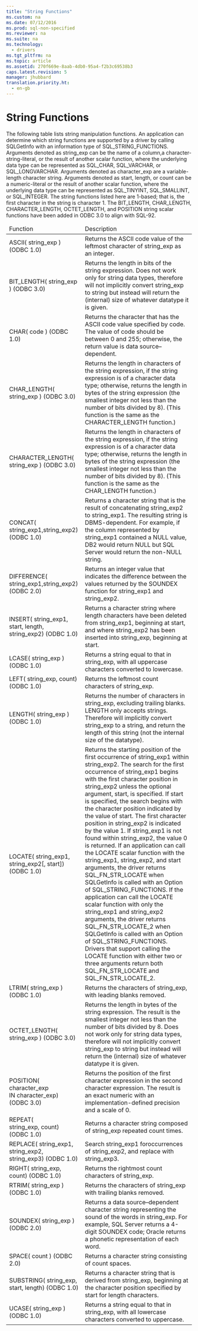 ```yaml
---
title: "String Functions"
ms.custom: na
ms.date: 07/12/2016
ms.prod: sql-non-specified
ms.reviewer: na
ms.suite: na
ms.technology: 
  - drivers
ms.tgt_pltfrm: na
ms.topic: article
ms.assetid: 270f669e-8aab-4db0-95a4-f2b3c69538b3
caps.latest.revision: 5
manager: jhubbard
translation.priority.ht: 
  - en-gb
---
```

# String Functions
<?xml version="1.0" encoding="utf-8"?>
<developerReferenceWithoutSyntaxDocument xmlns="http://ddue.schemas.microsoft.com/authoring/2003/5" xmlns:xlink="http://www.w3.org/1999/xlink" xmlns:xsi="http://www.w3.org/2001/XMLSchema-instance" xsi:schemaLocation="http://ddue.schemas.microsoft.com/authoring/2003/5 http://dduestorage.blob.core.windows.net/ddueschema/developer.xsd">
  <introduction>
    <para>The following table lists string manipulation functions. An application can determine which string functions are supported by a driver by calling <legacyBold>SQLGetInfo</legacyBold> with an <legacyItalic>information type</legacyItalic> of SQL_STRING_FUNCTIONS.</para>
  </introduction>
  <languageReferenceRemarks>
    <content>
      <para>Arguments denoted as <legacyItalic>string_exp</legacyItalic> can be the name of a column,a <legacyItalic>character-string-literal</legacyItalic>, or the result of another scalar function, where the underlying data type can be represented as SQL_CHAR, SQL_VARCHAR, or SQL_LONGVARCHAR. </para>
      <para>Arguments denoted as <legacyItalic>character_exp</legacyItalic> are a variable-length character string.</para>
      <para>Arguments denoted as <legacyItalic>start</legacyItalic>, <legacyItalic>length</legacyItalic>, or <legacyItalic>count</legacyItalic> can be a <legacyItalic>numeric-literal</legacyItalic> or the result of another scalar function, where the underlying data type can be represented as SQL_TINYINT, SQL_SMALLINT, or SQL_INTEGER.</para>
      <para>The string functions listed here are 1-based; that is, the first character in the string is character 1. </para>
      <para>The BIT_LENGTH, CHAR_LENGTH, CHARACTER_LENGTH, OCTET_LENGTH, and POSITION string scalar functions have been added in ODBC 3.0 to align with SQL-92.</para>
      <table xmlns:caps="http://schemas.microsoft.com/build/caps/2013/11">
        <thead>
          <tr>
            <TD>
              <para>Function</para>
            </TD>
            <TD>
              <para>Description</para>
            </TD>
          </tr>
        </thead>
        <tbody>
          <tr>
            <TD>
              <para>
                <legacyBold>ASCII(</legacyBold>
                <legacyItalic>string_exp</legacyItalic>
                <legacyBold>) </legacyBold> (ODBC 1.0) </para>
            </TD>
            <TD>
              <para>Returns the ASCII code value of the leftmost character of <legacyItalic>string_exp</legacyItalic> as an integer.</para>
            </TD>
          </tr>
          <tr>
            <TD>
              <para>
                <legacyBold>BIT_LENGTH(</legacyBold>
                <legacyItalic>string_exp</legacyItalic>
                <legacyBold>) </legacyBold> (ODBC 3.0)</para>
            </TD>
            <TD>
              <para>Returns the length in bits of the string expression.</para>
              <para>Does not work only for string data types, therefore will not implicitly convert <legacyItalic>string_exp</legacyItalic> to string but instead will return the (internal) size of whatever datatype it is given.</para>
            </TD>
          </tr>
          <tr>
            <TD>
              <para>
                <legacyBold>CHAR(</legacyBold>
                <legacyItalic>code</legacyItalic>
                <legacyBold>) </legacyBold> (ODBC 1.0)</para>
            </TD>
            <TD>
              <para>Returns the character that has the ASCII code value specified by <legacyItalic>code</legacyItalic>. The value of <legacyItalic>code</legacyItalic> should be between 0 and 255; otherwise, the return value is data source–dependent.</para>
            </TD>
          </tr>
          <tr>
            <TD>
              <para>
                <legacyBold>CHAR_LENGTH(</legacyBold>
                <legacyItalic>string_exp</legacyItalic>
                <legacyBold>) </legacyBold> (ODBC 3.0)</para>
            </TD>
            <TD>
              <para>Returns the length in characters of the string expression, if the string expression is of a character data type; otherwise, returns the length in bytes of the string expression (the smallest integer not less than the number of bits divided by 8). (This function is the same as the CHARACTER_LENGTH function.)</para>
            </TD>
          </tr>
          <tr>
            <TD>
              <para>
                <legacyBold>CHARACTER_LENGTH(</legacyBold>
                <legacyItalic>string_exp</legacyItalic>
                <legacyBold>) </legacyBold> (ODBC 3.0)</para>
            </TD>
            <TD>
              <para>Returns the length in characters of the string expression, if the string expression is of a character data type; otherwise, returns the length in bytes of the string expression (the smallest integer not less than the number of bits divided by 8). (This function is the same as the CHAR_LENGTH function.)</para>
            </TD>
          </tr>
          <tr>
            <TD>
              <para>
                <legacyBold>CONCAT(</legacyBold>
                <legacyItalic>string_exp1</legacyItalic>,<legacyItalic>string_exp2</legacyItalic><legacyBold>) </legacyBold> (ODBC 1.0)</para>
            </TD>
            <TD>
              <para>Returns a character string that is the result of concatenating <legacyItalic>string_exp2</legacyItalic> to <legacyItalic>string_exp1</legacyItalic>. The resulting string is DBMS-dependent. For example, if the column represented by <legacyItalic>string_exp1</legacyItalic> contained a NULL value, DB2 would return NULL but SQL Server would return the non-NULL string.</para>
            </TD>
          </tr>
          <tr>
            <TD>
              <para>
                <legacyBold>DIFFERENCE(</legacyBold>
                <legacyItalic>string_exp1</legacyItalic>,<legacyItalic>string_exp2</legacyItalic><legacyBold>) </legacyBold> (ODBC 2.0)</para>
            </TD>
            <TD>
              <para>Returns an integer value that indicates the difference between the values returned by the SOUNDEX function for <legacyItalic>string_exp1</legacyItalic> and <legacyItalic>string_exp2</legacyItalic>.</para>
            </TD>
          </tr>
          <tr>
            <TD>
              <para>
                <legacyBold>INSERT(</legacyBold>
                <legacyItalic>string_exp1</legacyItalic>, <legacyItalic>start</legacyItalic>, <legacyItalic>length</legacyItalic>, <legacyItalic>string_exp2</legacyItalic><legacyBold>) </legacyBold> (ODBC 1.0)</para>
            </TD>
            <TD>
              <para>Returns a character string where <legacyItalic>length</legacyItalic> characters have been deleted from <legacyItalic>string_exp1</legacyItalic>, beginning at <legacyItalic>start</legacyItalic>, and where <legacyItalic>string_exp2</legacyItalic> has been inserted into <legacyItalic>string_exp,</legacyItalic> beginning at <legacyItalic>start</legacyItalic>.</para>
            </TD>
          </tr>
          <tr>
            <TD>
              <para>
                <legacyBold>LCASE(</legacyBold>
                <legacyItalic>string_exp</legacyItalic>
                <legacyBold>)</legacyBold> (ODBC 1.0)</para>
            </TD>
            <TD>
              <para>Returns a string equal to that in <legacyItalic>string_exp</legacyItalic>, with all uppercase characters converted to lowercase.</para>
            </TD>
          </tr>
          <tr>
            <TD>
              <para>
                <legacyBold>LEFT(</legacyBold>
                <legacyItalic>string_exp</legacyItalic>, <legacyItalic>count</legacyItalic><legacyBold>)</legacyBold> (ODBC 1.0)</para>
            </TD>
            <TD>
              <para>Returns the leftmost <legacyItalic>count</legacyItalic> characters of <legacyItalic>string_exp</legacyItalic>.</para>
            </TD>
          </tr>
          <tr>
            <TD>
              <para>
                <legacyBold>LENGTH(</legacyBold>
                <legacyItalic>string_exp</legacyItalic>
                <legacyBold>)</legacyBold> (ODBC 1.0)</para>
            </TD>
            <TD>
              <para>Returns the number of characters in <legacyItalic>string_exp,</legacyItalic> excluding trailing blanks.</para>
              <para>
                <legacyBold>LENGTH</legacyBold> only accepts strings. Therefore will implicitly convert <legacyItalic>string_exp</legacyItalic> to a string, and return the length of this string (not the internal size of the datatype).</para>
            </TD>
          </tr>
          <tr>
            <TD>
              <para>
                <legacyBold>LOCATE(</legacyBold>
                <legacyItalic>string_exp1</legacyItalic>, <legacyItalic>string_exp2</legacyItalic>[, <legacyItalic>start</legacyItalic>]<legacyBold>)</legacyBold>  (ODBC 1.0)</para>
            </TD>
            <TD>
              <para>Returns the starting position of the first occurrence of <legacyItalic>string_exp1</legacyItalic> within <legacyItalic>string_exp2</legacyItalic>. The search for the first occurrence of <legacyItalic>string_exp1</legacyItalic> begins with the first character position in <legacyItalic>string_exp2</legacyItalic> unless the optional argument, <legacyItalic>start</legacyItalic>, is specified. If <legacyItalic>start</legacyItalic> is specified, the search begins with the character position indicated by the value of <legacyItalic>start</legacyItalic>. The first character position in <legacyItalic>string_exp2</legacyItalic> is indicated by the value 1. If <legacyItalic>string_exp1</legacyItalic> is not found within <legacyItalic>string_exp2</legacyItalic>, the value 0 is returned.</para>
              <para>If an application can call the LOCATE scalar function with the <legacyItalic>string_exp1</legacyItalic>, <legacyItalic>string_exp2</legacyItalic>, and <legacyItalic>start</legacyItalic> arguments, the driver returns SQL_FN_STR_LOCATE when <legacyBold>SQLGetInfo</legacyBold> is called with an <legacyItalic>Option</legacyItalic> of SQL_STRING_FUNCTIONS. If the application can call the LOCATE scalar function with only the <legacyItalic>string_exp1</legacyItalic> and <legacyItalic>string_exp2</legacyItalic> arguments, the driver returns SQL_FN_STR_LOCATE_2 when <legacyBold>SQLGetInfo</legacyBold> is called with an <legacyItalic>Option</legacyItalic> of SQL_STRING_FUNCTIONS. Drivers that support calling the LOCATE function with either two or three arguments return both SQL_FN_STR_LOCATE and SQL_FN_STR_LOCATE_2.</para>
            </TD>
          </tr>
          <tr>
            <TD>
              <para>
                <legacyBold>LTRIM(</legacyBold>
                <legacyItalic>string_exp</legacyItalic>
                <legacyBold>)</legacyBold> (ODBC 1.0)</para>
            </TD>
            <TD>
              <para>Returns the characters of <legacyItalic>string_exp</legacyItalic>, with leading blanks removed.</para>
            </TD>
          </tr>
          <tr>
            <TD>
              <para>
                <legacyBold>OCTET_LENGTH(</legacyBold>
                <legacyItalic>string_exp</legacyItalic>
                <legacyBold>)</legacyBold> (ODBC 3.0)</para>
            </TD>
            <TD>
              <para>Returns the length in bytes of the string expression. The result is the smallest integer not less than the number of bits divided by 8.</para>
              <para>Does not work only for string data types, therefore will not implicitly convert <legacyItalic>string_exp</legacyItalic> to string but instead will return the (internal) size of whatever datatype it is given.</para>
            </TD>
          </tr>
          <tr>
            <TD>
              <para>
                <legacyBold>POSITION(</legacyBold>
                <legacyItalic>character_exp</legacyItalic> <legacyBold>IN</legacyBold> <legacyItalic>character_exp</legacyItalic><legacyBold>)</legacyBold> (ODBC 3.0)</para>
            </TD>
            <TD>
              <para>Returns the position of the first character expression in the second character expression. The result is an exact numeric with an implementation-defined precision and a scale of 0.</para>
            </TD>
          </tr>
          <tr>
            <TD>
              <para>
                <legacyBold>REPEAT(</legacyBold>
                <legacyItalic>string_exp,</legacyItalic> <legacyItalic>count</legacyItalic><legacyBold>)</legacyBold> (ODBC 1.0)</para>
            </TD>
            <TD>
              <para>Returns a character string composed of <legacyItalic>string_exp</legacyItalic> repeated <legacyItalic>count</legacyItalic> times.</para>
            </TD>
          </tr>
          <tr>
            <TD>
              <para>
                <legacyBold>REPLACE(</legacyBold>
                <legacyItalic>string_exp1</legacyItalic>, <legacyItalic>string_exp2</legacyItalic>, <legacyItalic>string_exp3</legacyItalic><legacyBold>)</legacyBold> (ODBC 1.0)</para>
            </TD>
            <TD>
              <para>Search <legacyItalic>string_exp1 </legacyItalic>foroccurrences of <legacyItalic>string_exp2</legacyItalic>, and replace with <legacyItalic>string_exp3</legacyItalic>.</para>
            </TD>
          </tr>
          <tr>
            <TD>
              <para>
                <legacyBold>RIGHT(</legacyBold>
                <legacyItalic>string_exp</legacyItalic>, <legacyItalic>count</legacyItalic><legacyBold>)</legacyBold> (ODBC 1.0)</para>
            </TD>
            <TD>
              <para>Returns the rightmost <legacyItalic>count</legacyItalic> characters of <legacyItalic>string_exp</legacyItalic>.</para>
            </TD>
          </tr>
          <tr>
            <TD>
              <para>
                <legacyBold>RTRIM(</legacyBold>
                <legacyItalic>string_exp</legacyItalic>
                <legacyBold>)</legacyBold> (ODBC 1.0)</para>
            </TD>
            <TD>
              <para>Returns the characters of <legacyItalic>string_exp</legacyItalic> with trailing blanks removed.</para>
            </TD>
          </tr>
          <tr>
            <TD>
              <para>
                <legacyBold>SOUNDEX(</legacyBold>
                <legacyItalic>string_exp</legacyItalic>
                <legacyBold>)</legacyBold> (ODBC 2.0)</para>
            </TD>
            <TD>
              <para>Returns a data source–dependent character string representing the sound of the words in <legacyItalic>string_exp</legacyItalic>. For example, SQL Server returns a 4-digit SOUNDEX code; Oracle returns a phonetic representation of each word.</para>
            </TD>
          </tr>
          <tr>
            <TD>
              <para>
                <legacyBold>SPACE(</legacyBold>
                <legacyItalic>count</legacyItalic>
                <legacyBold>)</legacyBold> (ODBC 2.0)</para>
            </TD>
            <TD>
              <para>Returns a character string consisting of <legacyItalic>count</legacyItalic> spaces.</para>
            </TD>
          </tr>
          <tr>
            <TD>
              <para>
                <legacyBold>SUBSTRING(</legacyBold>
                <legacyItalic>string_exp</legacyItalic>, <legacyItalic>start</legacyItalic>, length<legacyBold>)</legacyBold> (ODBC 1.0)</para>
            </TD>
            <TD>
              <para>Returns a character string that is derived from <legacyItalic>string_exp</legacyItalic>, beginning at the character position specified by <legacyItalic>start</legacyItalic> for <legacyItalic>length</legacyItalic> characters.</para>
            </TD>
          </tr>
          <tr>
            <TD>
              <para>
                <legacyBold>UCASE(</legacyBold>
                <legacyItalic>string_exp</legacyItalic>
                <legacyBold>)</legacyBold> (ODBC 1.0)</para>
            </TD>
            <TD>
              <para>Returns a string equal to that in <legacyItalic>string_exp</legacyItalic>, with all lowercase characters converted to uppercase.</para>
            </TD>
          </tr>
        </tbody>
      </table>
    </content>
  </languageReferenceRemarks>
  <relatedTopics />
</developerReferenceWithoutSyntaxDocument>